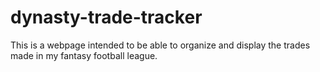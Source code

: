 # dynasty-trade-tracker
This is a webpage intended to be able to organize and display the trades made in my fantasy football league.
